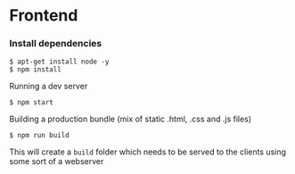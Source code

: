 # Frontend


### Install dependencies

```console
$ apt-get install node -y
$ npm install
```


Running a dev server

```console
$ npm start
```


Building a production bundle (mix of static .html, .css and .js files)

```console
$ npm run build
```

This will create a ```build``` folder which needs to be served to the clients using
some sort of a webserver
